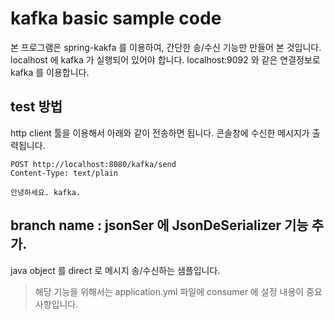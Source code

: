 # kafka basic sample code

본 프로그램은 spring-kakfa 를 이용하여, 간단한 송/수신 기능만 만들어 본 것입니다.
localhost 에 kafka 가 실행되어 있어야 합니다. localhost:9092  와 같은 연결정보로 kafka 를 이용합니다. 


## test 방법
http client 툴을 이용해서 아래와 같이 전송하면 됩니다. 콘솔창에 수신한 메시지가 출력됩니다.
```
POST http://localhost:8080/kafka/send
Content-Type: text/plain

안녕하세요. kafka.
```

## branch name : jsonSer 에 JsonDeSerializer 기능 추가.
java object 를 direct 로 메시지 송/수신하는 샘플입니다. 

> 해당 기능을 위해서는 application.yml 파일에 consumer 에 설정 내용이 중요 사항입니다. 
